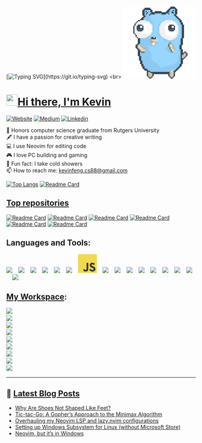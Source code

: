 [![Typing SVG](https://readme-typing-svg.herokuapp.com?font=Courier+new&color=%23808080&size=40&width=550&duration=6969&lines=Welcome+to+my+profile!)](https://git.io/typing-svg)
<br>
![gopher dancing](./dancing-gopher.gif)

# <img src="https://raw.githubusercontent.com/iampavangandhi/iampavangandhi/master/gifs/Hi.gif" height="30px" width="30px">[Hi there, I'm Kevin](https://www.linkedin.com/in/kevin-feng-87a174202/)

[![Website](https://img.shields.io/badge/Website-663399?style=for-the-badge&link=https://github.com/kevinfengcs88/kevinfengcs88)](https://kevinfengcs88.github.io/)
[![Medium](https://img.shields.io/badge/Medium-black?style=for-the-badge&logo=medium&logoColor=white&link=https://medium.com/@kevinfeng-cs88)](https://medium.com/@kevinfeng-cs88)
[![Linkedin](https://img.shields.io/badge/LinkedIn-blue?style=for-the-badge&logo=linkedin&labelColor=blue&link=https://www.linkedin.com/in/kevin-feng-87a174202/)](https://www.linkedin.com/in/kevin-feng-87a174202/)

:school: Honors computer science graduate from Rutgers University</br>
:fountain_pen: I have a passion for creative writing</br>
:computer: I use Neovim for editing code</br>
:video_game: I love PC building and gaming</br>
:shower: Fun fact: I take cold showers</br>
:mailbox: How to reach me: <a href="mailto:kevinfeng.cs88@gmail.com">kevinfeng.cs88@gmail.com</a>

[![Top Langs](https://github-readme-stats-kevinfengcs88.vercel.app/api/top-langs/?username=kevinfengcs88&theme=discord_old_blurple&layout=compact&hide=html,jupyter%20notebook,css,shell&hide_border=true&langs_count=6)](https://github.com/anuraghazra/github-readme-stats)
[![Readme Card](https://github-readme-stats-kevinfengcs88.vercel.app/api/pin/?username=kevinfengcs88&repo=kevinfengcs88&theme=discord_old_blurple&hide_border=true)](https://github.com/kevinfengcs88/kevinfengcs88)

## [Top repositories](https://github.com/kevinfengcs88?tab=repositories)

[![Readme Card](https://github-readme-stats-kevinfengcs88.vercel.app/api/pin/?username=kevinfengcs88&repo=wavedash&theme=discord_old_blurple&hide_border=true)](https://github.com/kevinfengcs88/wavedash)
[![Readme Card](https://github-readme-stats-kevinfengcs88.vercel.app/api/pin/?username=kevinfengcs88&repo=emu-bot&theme=discord_old_blurple&hide_border=true)](https://github.com/kevinfengcs88/emu-bot)
[![Readme Card](https://github-readme-stats-kevinfengcs88.vercel.app/api/pin/?username=kevinfengcs88&repo=neovim-config&theme=discord_old_blurple&hide_border=true)](https://github.com/kevinfengcs88/neovim-config)
[![Readme Card](https://github-readme-stats-kevinfengcs88.vercel.app/api/pin/?username=kevinfengcs88&repo=kahoot-monkey&theme=discord_old_blurple&hide_border=true)](https://github.com/kevinfengcs88/kahoot-monkey)
[![Readme Card](https://github-readme-stats-kevinfengcs88.vercel.app/api/pin/?username=kevinfengcs88&repo=toa-gui&theme=discord_old_blurple&hide_border=true)](https://github.com/kevinfengcs88/toa-gui)
[![Readme Card](https://github-readme-stats-kevinfengcs88.vercel.app/api/pin/?username=kevinfengcs88&repo=MonkeyStock&theme=discord_old_blurple&hide_border=true)](https://github.com/kevinfengcs88/MonkeyStock)

## Languages and Tools:

<div>
  <img width=50px src="https://cdn-icons-png.flaticon.com/512/518/518713.png">&nbsp;&nbsp;&nbsp;
  <img width=50px src="https://git-scm.com/images/logos/downloads/Git-Icon-1788C.png">&nbsp;&nbsp;&nbsp;
  <img width=50px src="https://upload.wikimedia.org/wikipedia/commons/thumb/3/3a/Neovim-mark.svg/1680px-Neovim-mark.svg.png">&nbsp;&nbsp;&nbsp;
  <img width=50px src="https://upload.wikimedia.org/wikipedia/commons/thumb/c/c3/Python-logo-notext.svg/1869px-Python-logo-notext.svg.png">&nbsp;&nbsp;&nbsp;
  <img width=50px src="https://cdn-icons-png.flaticon.com/512/226/226777.png">&nbsp;&nbsp;&nbsp;
  <img width=50px src="https://upload.wikimedia.org/wikipedia/commons/thumb/c/cf/Lua-Logo.svg/1200px-Lua-Logo.svg.png">&nbsp;&nbsp;&nbsp;
  <img width=50px src="https://raw.githubusercontent.com/github/explore/80688e429a7d4ef2fca1e82350fe8e3517d3494d/topics/javascript/javascript.png">&nbsp;&nbsp;&nbsp;
  <img width=50px src="https://upload.wikimedia.org/wikipedia/commons/thumb/a/a7/React-icon.svg/2300px-React-icon.svg.png">&nbsp;&nbsp;&nbsp;
  <img width=50px src="https://www.docker.com/wp-content/uploads/2022/03/vertical-logo-monochromatic.png">&nbsp;&nbsp;&nbsp;
  <img width=50px src="https://avatars.githubusercontent.com/u/44036562?s=200&v=4">&nbsp;&nbsp;&nbsp;
  <img width=50px src="https://logos-download.com/wp-content/uploads/2016/10/Ansible_logo.png">&nbsp;&nbsp;&nbsp;
  <img width=50px src="https://miro.medium.com/v2/resize:fit:1000/0*YISbBYJg5hkJGcQd.png">&nbsp;&nbsp;&nbsp;
  <img width=50px src="https://upload.wikimedia.org/wikipedia/commons/thumb/3/39/Kubernetes_logo_without_workmark.svg/2109px-Kubernetes_logo_without_workmark.svg.png">&nbsp;&nbsp;&nbsp;
  <img width=50px src="https://static-00.iconduck.com/assets.00/aws-icon-2048x2048-274bm1xi.png">&nbsp;&nbsp;&nbsp;
  <img width=50px src="https://upload.wikimedia.org/wikipedia/commons/thumb/4/4b/Bash_Logo_Colored.svg/2048px-Bash_Logo_Colored.svg.png">&nbsp;&nbsp;&nbsp;
  <img width=50px src="https://rtview.com/wp-content/uploads/2016/10/mzl.tfigcody.png">&nbsp;&nbsp;&nbsp;
</div>

## [My Workspace](https://pcpartpicker.com/list/Q62KXk):

[<img height=40 src="https://img.shields.io/badge/Pop!__OS-%230078D6.svg?&style=for-the-badge&logo=Pop!_os&logoColor=white">](https://pop.system76.com/)</br>
[<img height=40 src="https://img.shields.io/badge/Zen%203-Ryzen%205600X-%23ED1C24?style=for-the-badge&logo=AMD">](https://www.amd.com/en/products/cpu/amd-ryzen-7-3700x)</br>
[<img height=40 src="https://img.shields.io/badge/Corsair-Vengeance RGB PRO 32 GB-%23ffd900?style=for-the-badge&logo=corsair">](https://www.corsair.com/us/en/p/memory/cmw32gx4m4c3200c16/vengeancea-rgb-pro-32gb-4-x-8gb-ddr4-dram-3200mhz-c16-memory-kit-a-black-cmw32gx4m4c3200c16)</br>
[<img height=40 src="https://img.shields.io/badge/RDNA%202-RX%206800-%23ED1C24?style=for-the-badge&logo=AMD">](https://www.amd.com/en/products/graphics/amd-radeon-rx-6800)</br>
[<img height=40 src="https://img.shields.io/badge/ROG%20STRIX-B550--F-%23000000?style=for-the-badge&logo=asus">](https://rog.asus.com/us/motherboards/rog-strix/rog-strix-b550-f-gaming-model/)</br>
[<img height=40 src="https://img.shields.io/badge/Corsair-RM750x-%23ffd900?style=for-the-badge&logo=corsair">](https://www.corsair.com/us/en/Categories/Products/Power-Supply-Units/Power-Supply-Units-Advanced/RMx-Series/p/CP-9020179-NA)</br>
[<img height=40 src="https://img.shields.io/badge/WD__Black-SN750 500 GB-%23000000?style=for-the-badge&logo=westerndigital">](https://www.westerndigital.com/products/internal-drives/wd-black-sn750-nvme-ssd#WDS250G3X0C)</br>
[<img height=40 src="https://img.shields.io/badge/WD__Black-SN750 500 GB-%23000000?style=for-the-badge&logo=westerndigital">](https://www.westerndigital.com/products/internal-drives/wd-black-sn750-nvme-ssd#WDS250G3X0C)</br>
[<img height=40 src="https://img.shields.io/badge/BarraCuda-2%20TB-%236EBE49?style=for-the-badge&logo=seagate">](https://www.seagate.com/products/hard-drives/barracuda-hard-drive/)</br>

---

## 📕 [Latest Blog Posts](https://medium.com/@kevinfeng-cs88)

<!-- BLOG-POST-LIST:START -->
- [Why Are Shoes Not Shaped Like Feet?](https://kevinfeng-cs88.medium.com/why-are-shoes-not-shaped-like-feet-7f80bebd6c69?source=rss-952aa1b4a284------2)
- [Tic-tac-Go: A Gopher’s Approach to the Minimax Algorithm](https://kevinfeng-cs88.medium.com/tic-tac-go-a-gophers-approach-to-the-minimax-algorithm-1cb9433ae3cf?source=rss-952aa1b4a284------2)
- [Overhauling my Neovim LSP and lazy.nvim configurations](https://kevinfeng-cs88.medium.com/overhauling-my-neovim-lsp-and-lazy-nvim-configurations-605eaa908b62?source=rss-952aa1b4a284------2)
- [Setting up Windows Subsystem for Linux &lpar;without Microsoft Store&rpar;](https://medium.com/nerd-for-tech/setting-up-windows-subsystem-for-linux-without-microsoft-store-f85571c1b819?source=rss-952aa1b4a284------2)
- [Neovim, but it’s in Windows](https://medium.com/nerd-for-tech/neovim-but-its-in-windows-f39f181afaf9?source=rss-952aa1b4a284------2)
<!-- BLOG-POST-LIST:END -->
